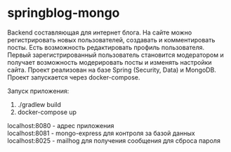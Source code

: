 # springblog-mongo

Backend составляющая для интернет блога. На сайте можно регистрировать новых пользователей, создавать и комментировать посты. Есть возможность редактировать профиль пользователя. Первый зарегистрированный пользователь становится модератором и получает возможность модерировать посты и изменять настройки сайта. Проект реализован на базе Spring (Security, Data) и MongoDB. Проект запускается через docker-compose. 

Запуск приложения:
1) ./gradlew build
2) docker-compose up

localhost:8080 - адрес приложения<br>
localhost:8081 - mongo-express для контроля за базой данных<br>
localhost:8025 - mailhog для получения сообщения для сброса пароля<br>
